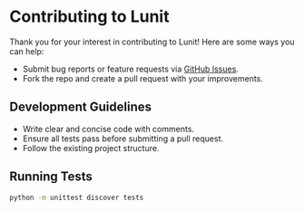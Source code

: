 # Contributing to Lunit

Thank you for your interest in contributing to Lunit! Here are some ways you can help:
- Submit bug reports or feature requests via [GitHub Issues](https://github.com/davidborka/lunit/issues).
- Fork the repo and create a pull request with your improvements.

## Development Guidelines
- Write clear and concise code with comments.
- Ensure all tests pass before submitting a pull request.
- Follow the existing project structure.

## Running Tests
```bash
python -m unittest discover tests
